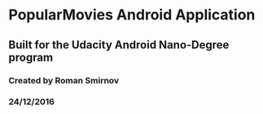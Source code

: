 # PopularMovies Android Application
## Built for the Udacity Android Nano-Degree program
### Created by Roman Smirnov
### 24/12/2016
